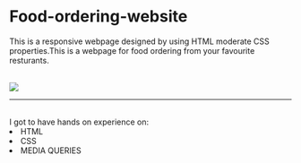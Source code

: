 # Food-ordering-website
This is a responsive webpage designed by using HTML moderate CSS properties.This is a webpage for food ordering from your favourite resturants.
<!-- I made this project during the 7 Days Free Bootcamp, conducted by <b> SHAPEAI
</b>.
The instructor during the session was Mr. Shaurya Sinha (Data Analyst Intern at Jio). I got to
learn a lot during these 7 days and it was an amazing experience learning with SHAPEAI.
<br><br>Here's the link for you to watch the sessions as well<br> -->
<br>
<a href="#"> <img src="https://is.gd/rXwxKR"> </a>
<br><hr>
<br>I got to have hands on experience on:
<li>HTML
<li>CSS
<li>MEDIA QUERIES
